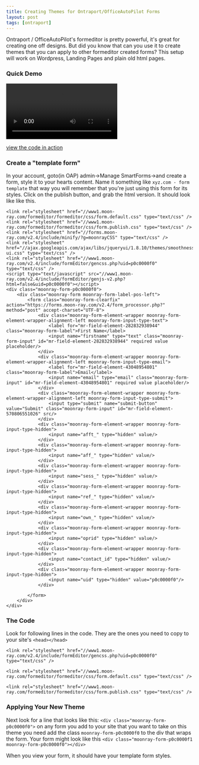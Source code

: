 ```yaml
---
title: Creating Themes for Ontraport/OfficeAutoPilot Forms
layout: post
tags: [ontraport]
---
```


Ontraport / OfficeAutoPilot's formeditor is pretty powerful, it's great for creating one off designs. 
But did you know that can you use it to create themes that you can apply to other formeditor created forms? This setup will work on Wordpress, Landing Pages and plain old html pages.

### Quick Demo

<video controls="controls"><source src="/media/2013-07-25-creating-form-themes-with-ontraport-formeditor/setting-up-form-theme-with-ontraport.mp4" type="video/mp4" /><source src="/media/2013-07-25-creating-form-themes-with-ontraport-formeditor/setting-up-form-theme-with-ontraport.webm" type="video/webm" />Your browser does not support the <code>video</code> element.</video>

[view the code in action](/demos/2013-07-25-creating-form-themes-with-ontraport-formeditor)

### Create a "template form"

In your account, goto(in OAP) admin->Manage SmartForms->and create a form, style it to your hearts content. Name it something like `xyz.com - form template` that way you will remember that you're just using this form for its styles. Click on the publish button, and grab the html version.  It should look like like this.

	<link rel="stylesheet" href="//www1.moon-ray.com/formeditor/formeditor/css/form.default.css" type="text/css" />
	<link rel="stylesheet" href="//www1.moon-ray.com/formeditor/formeditor/css/form.publish.css" type="text/css" />
	<link rel="stylesheet" href="//forms.moon-ray.com/v2.4/include/minify/?g=moonrayCSS" type="text/css" />
	<link rel="stylesheet" href="//ajax.googleapis.com/ajax/libs/jqueryui/1.8.10/themes/smoothness/jquery-ui.css" type="text/css" />
	<link rel="stylesheet" href="//www1.moon-ray.com/v2.4/include/formEditor/gencss.php?uid=p0c0000f0" type="text/css" />
	<script type="text/javascript" src="//www1.moon-ray.com/v2.4/include/formEditor/genjs-v2.php?html=false&uid=p0c0000f0"></script>
	<div class="moonray-form-p0c0000f0">
	    <div class="moonray-form moonray-form-label-pos-left">
	        <form class="moonray-form-clearfix" action="https://forms.moon-ray.com/v2.4/form_processor.php?" method="post" accept-charset="UTF-8">
	            <div class="moonray-form-element-wrapper moonray-form-element-wrapper-alignment-left moonray-form-input-type-text">
	                <label for="mr-field-element-282832938944" class="moonray-form-label">First Name</label>
	                <input name="firstname" type="text" class="moonray-form-input" id="mr-field-element-282832938944" required value placeholder/>
	            </div>
	            <div class="moonray-form-element-wrapper moonray-form-element-wrapper-alignment-left moonray-form-input-type-email">
	                <label for="mr-field-element-43048954801" class="moonray-form-label">Email</label>
	                <input name="email" type="email" class="moonray-form-input" id="mr-field-element-43048954801" required value placeholder/>
	            </div>
	            <div class="moonray-form-element-wrapper moonray-form-element-wrapper-alignment-left moonray-form-input-type-submit">
	                <input type="submit" name="submit-button" value="Submit" class="moonray-form-input" id="mr-field-element-570806551026" src/>
	            </div>
	            <div class="moonray-form-element-wrapper moonray-form-input-type-hidden">
	                <input name="afft_" type="hidden" value/>
	            </div>
	            <div class="moonray-form-element-wrapper moonray-form-input-type-hidden">
	                <input name="aff_" type="hidden" value/>
	            </div>
	            <div class="moonray-form-element-wrapper moonray-form-input-type-hidden">
	                <input name="sess_" type="hidden" value/>
	            </div>
	            <div class="moonray-form-element-wrapper moonray-form-input-type-hidden">
	                <input name="ref_" type="hidden" value/>
	            </div>
	            <div class="moonray-form-element-wrapper moonray-form-input-type-hidden">
	                <input name="own_" type="hidden" value/>
	            </div>
	            <div class="moonray-form-element-wrapper moonray-form-input-type-hidden">
	                <input name="oprid" type="hidden" value/>
	            </div>
	            <div class="moonray-form-element-wrapper moonray-form-input-type-hidden">
	                <input name="contact_id" type="hidden" value/>
	            </div>
	            <div class="moonray-form-element-wrapper moonray-form-input-type-hidden">
	                <input name="uid" type="hidden" value="p0c0000f0"/>
	            </div>
	
	        </form>
	    </div>
	</div>


### The Code
Look for following lines in the code. They are the ones you need to copy to your site's `<head></head>`

`<link rel="stylesheet" href="//www1.moon-ray.com/v2.4/include/formEditor/gencss.php?uid=p0c0000f0" type="text/css" />`

`<link rel="stylesheet" href="//www1.moon-ray.com/formeditor/formeditor/css/form.default.css" type="text/css" />`

`<link rel="stylesheet" href="//www1.moon-ray.com/formeditor/formeditor/css/form.publish.css" type="text/css" />`

### Applying Your New Theme 
Next look for a line that looks like this: `<div class="moonray-form-p0c0000f0">` on any form you add to your site that you want to take on this theme you need add the class `moonray-form-p0c0000f0` to the div that wraps the form. Your form might look like this
`<div class="moonray-form-p0c0000f1 moonray-form-p0c0000f0"></div>`

When you view your form, it should have your template form styles. 

